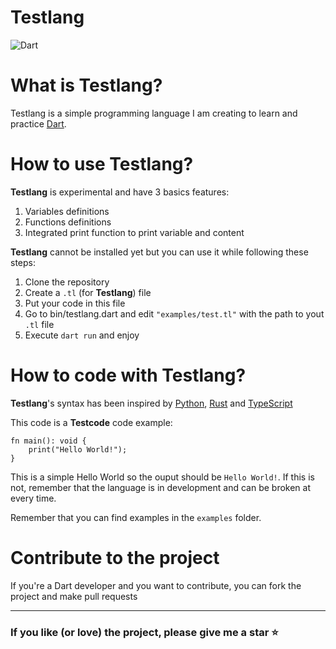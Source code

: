 # Testlang

![Dart](https://img.shields.io/badge/dart-%2338B2AC.svg?style=for-the-badge&logo=dart&logoColor=white)

# What is Testlang?

Testlang is a simple programming language I am creating to learn and practice [Dart](https://dart.dev).

# How to use Testlang?

**Testlang** is experimental and have 3 basics features:

1. Variables definitions
2. Functions definitions
3. Integrated print function to print variable and content

**Testlang** cannot be installed yet but you can use it while following these steps:

1. Clone the repository
2. Create a `.tl` (for **Testlang**) file
3. Put your code in this file
4. Go to bin/testlang.dart and edit `"examples/test.tl"` with the path to yout `.tl` file
5. Execute `dart run` and enjoy

# How to code with Testlang?

**Testlang**'s syntax has been inspired by [Python](https://python.org), [Rust](https://www.rust-lang.org/) and [TypeScript](https://www.typescriptlang.org/)

This code is a **Testcode** code example:

```tl
fn main(): void {
    print("Hello World!");
}
```

This is a simple Hello World so the ouput should be `Hello World!`. If this is not, remember that the language is in development and can be broken at every time.

Remember that you can find examples in the `examples` folder.

# Contribute to the project

If you're a Dart developer and you want to contribute, you can fork the project and make pull requests

---

### If you like (or love) the project, please give me a star ⭐
